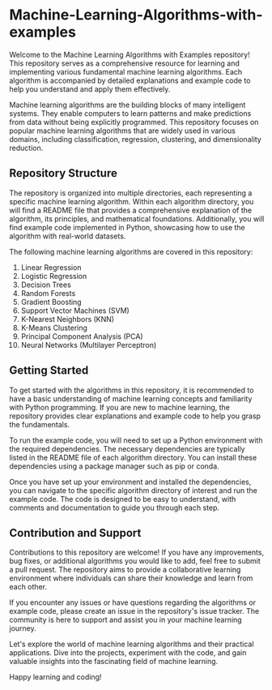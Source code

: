 # Machine-Learning-Algorithms-with-examples

Welcome to the Machine Learning Algorithms with Examples repository! This repository serves as a comprehensive resource for learning and implementing various fundamental machine learning algorithms. Each algorithm is accompanied by detailed explanations and example code to help you understand and apply them effectively.

Machine learning algorithms are the building blocks of many intelligent systems. They enable computers to learn patterns and make predictions from data without being explicitly programmed. This repository focuses on popular machine learning algorithms that are widely used in various domains, including classification, regression, clustering, and dimensionality reduction.

## Repository Structure

The repository is organized into multiple directories, each representing a specific machine learning algorithm. Within each algorithm directory, you will find a README file that provides a comprehensive explanation of the algorithm, its principles, and mathematical foundations. Additionally, you will find example code implemented in Python, showcasing how to use the algorithm with real-world datasets.

The following machine learning algorithms are covered in this repository:

1. Linear Regression
2. Logistic Regression
3. Decision Trees
4. Random Forests
5. Gradient Boosting
6. Support Vector Machines (SVM)
7. K-Nearest Neighbors (KNN)
8. K-Means Clustering
9. Principal Component Analysis (PCA)
10. Neural Networks (Multilayer Perceptron)

## Getting Started

To get started with the algorithms in this repository, it is recommended to have a basic understanding of machine learning concepts and familiarity with Python programming. If you are new to machine learning, the repository provides clear explanations and example code to help you grasp the fundamentals.

To run the example code, you will need to set up a Python environment with the required dependencies. The necessary dependencies are typically listed in the README file of each algorithm directory. You can install these dependencies using a package manager such as pip or conda.

Once you have set up your environment and installed the dependencies, you can navigate to the specific algorithm directory of interest and run the example code. The code is designed to be easy to understand, with comments and documentation to guide you through each step.

## Contribution and Support

Contributions to this repository are welcome! If you have any improvements, bug fixes, or additional algorithms you would like to add, feel free to submit a pull request. The repository aims to provide a collaborative learning environment where individuals can share their knowledge and learn from each other.

If you encounter any issues or have questions regarding the algorithms or example code, please create an issue in the repository's issue tracker. The community is here to support and assist you in your machine learning journey.

Let's explore the world of machine learning algorithms and their practical applications. Dive into the projects, experiment with the code, and gain valuable insights into the fascinating field of machine learning.

Happy learning and coding!
